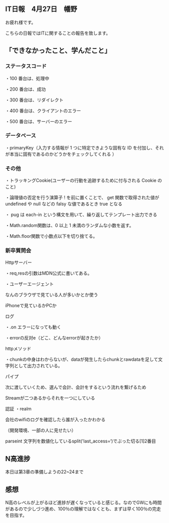 ## IT日報　4月27日　幡野

お疲れ様です。

こちらの日報ではITに関することの報告を致します。

## 「できなかったこと、学んだこと」

### ステータスコード
・100 番台は、処理中

・200 番台は、成功

・300 番台は、リダイレクト 

・400 番台は、クライアントのエラー

・500 番台は、サーバーのエラー

### データベース
・primaryKey（入力する情報が 1 つに特定できような固有な ID を付加し、それが本当に固有であるのかどうかをチェックしてくれる ）

### その他
・トラッキングCookie(ユーザーの行動を追跡するために付与される Cookie のこと)

・論理値の否定を行う演算子 ! を前に置くことで、 get 関数で取得された値が undefined や null などの falsy な値であるとき true となる

・ pug は each-in という構文を用いて、繰り返してテンプレート出力できる

・Math.random関数は、0 以上 1 未満のランダムな小数を返す。

・Math.floor関数で小数点以下を切り捨てる。

### 新卒質問会
Httpサーバー

・req,resの引数はMDN公式に書いてある。

・ユーザーエージェント

なんのブラウザで見ている人が多いかとか使う

iPhoneで見ているかPCか

ログ

・.on エラーになっても動く

・errorの反対e（どこ、どんなerrorが起きたか）

httpメソッド

・chunkの中身はわからないが、dataが発生したらchunkとrawdataを足して文字列として出力されている。

パイプ

次に渡していくため、選んで会計、会計をするという流れを繋げるため

Streamが二つあるからそれを一つにしている

認証
・realm　

会社のwifiのログを確認したら誰が入ったかわかる

（開発環境、一部の人に見せたい）

parseint 文字列を数値化しているsplit('last_access=‘)でぶった切る[1]2番目

## N高進捗

本日は第3章の準備しようの22~24まで

## 感想
N高のレベルが上がるほど進捗が遅くなっていると感じる。なのでGWにも時間があるので少しづつ進め、100％の理解ではなくとも、まずは早く100％の完走を目指す。